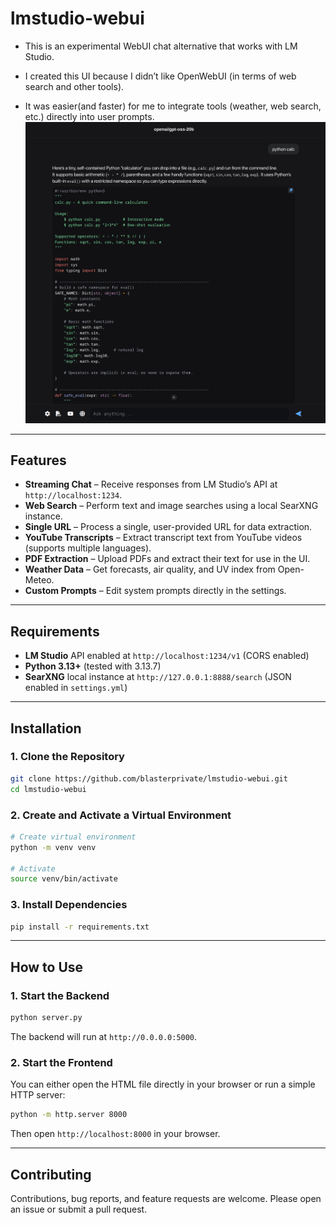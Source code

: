 # lmstudio-webui

- This is an experimental WebUI chat alternative that works with LM Studio.

- I created this UI because I didn’t like OpenWebUI (in terms of web search and other tools).

- It was easier(and faster) for me to integrate tools (weather, web search, etc.) directly into user prompts.
![Alt text](screenshots/screen1.png)

---

## Features

* **Streaming Chat** – Receive responses from LM Studio’s API at `http://localhost:1234`.
* **Web Search** – Perform text and image searches using a local SearXNG instance.
* **Single URL** – Process a single, user-provided URL for data extraction.
* **YouTube Transcripts** – Extract transcript text from YouTube videos (supports multiple languages).
* **PDF Extraction** – Upload PDFs and extract their text for use in the UI.
* **Weather Data** – Get forecasts, air quality, and UV index from Open-Meteo.
* **Custom Prompts** – Edit system prompts directly in the settings.

---

## Requirements

- **LM Studio** API enabled at `http://localhost:1234/v1` (CORS enabled)
- **Python 3.13+** (tested with 3.13.7)
- **SearXNG** local instance at `http://127.0.0.1:8888/search` (JSON enabled in `settings.yml`)

---

## Installation

### 1. Clone the Repository

```bash
git clone https://github.com/blasterprivate/lmstudio-webui.git
cd lmstudio-webui
````

### 2. Create and Activate a Virtual Environment

```bash
# Create virtual environment
python -m venv venv

# Activate
source venv/bin/activate
```

### 3. Install Dependencies

```bash
pip install -r requirements.txt
```

---

## How to Use

### 1. Start the Backend

```bash
python server.py
```

The backend will run at `http://0.0.0.0:5000`.

### 2. Start the Frontend

You can either open the HTML file directly in your browser or run a simple HTTP server:

```bash
python -m http.server 8000
```

Then open `http://localhost:8000` in your browser.

---

## Contributing

Contributions, bug reports, and feature requests are welcome.
Please open an issue or submit a pull request.
